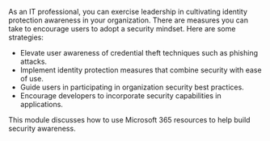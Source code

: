 As an IT professional, you can exercise leadership in cultivating identity protection awareness in your organization. There are measures you can take to encourage users to adopt a security mindset. Here are some strategies:

- Elevate user awareness of credential theft techniques such as phishing attacks.
- Implement identity protection measures that combine security with ease of use.
- Guide users in participating in organization security best practices.
- Encourage developers to incorporate security capabilities in applications.

This module discusses how to use Microsoft 365 resources to help build security awareness.

